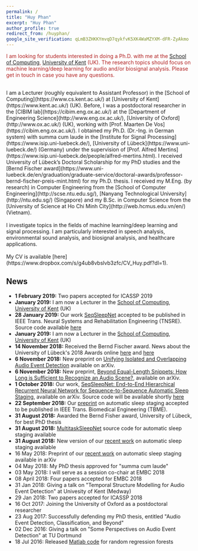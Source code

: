 ```yaml
---
permalink: /
title: "Huy Phan"
excerpt: "Huy Phan"
author_profile: true
redirect_from: /huyphan/
google_site_verification: qLmB3ZHKKYmvqD7qykfvK5XK4WaMZYXM-dFR-ZyAkmo
---
```

<span style="color:#B22222">I am looking for students interested in doing a Ph.D. with me at the [School of Computing](https://www.cs.kent.ac.uk/), [University of Kent](https://www.kent.ac.uk/) (UK). The research topics should focus on machine learning/deep learning for audio and/or biosignal analysis. Please get in touch in case you have any questions.</span>

<br/>
I am a Lecturer (roughly equivalent to Assistant Professor) in the [School of Computing](https://www.cs.kent.ac.uk/) at [University of Kent](https://www.kent.ac.uk/) (UK). Before, I was 
a postdoctoral researcher in the [CIBIM lab](https://cibim.eng.ox.ac.uk/) at the [Department of Engineering Science](http://www.eng.ox.ac.uk/), [University of Oxford](http://www.ox.ac.uk/) (UK), working with [Prof. Maarten De Vos](https://cibim.eng.ox.ac.uk/). I obtained my Ph.D. (Dr.-Ing. in German system) with summa cum laude in the [Institute for Signal Processing](https://www.isip.uni-luebeck.de/), [University of Lübeck](https://www.uni-luebeck.de/) (Germany) under the supervision of [Prof. Alfred Mertins](https://www.isip.uni-luebeck.de/people/alfred-mertins.html). I received University of Lübeck’s Doctoral Scholarship for my PhD studies and the [Bernd Fischer award](https://www.uni-luebeck.de/en/graduation/graduate-service/doctoral-awards/professor-bernd-fischer-preis-mint.html) for my Ph.D. thesis. I received my M.Eng. (by research) in Computer Engineering from the [School of Computer Engineering](http://scse.ntu.edu.sg/), [Nanyang Technological University](http://ntu.edu.sg/) (Singapore) and my B.Sc. in Computer Science from the [University of Science at Ho Chi Minh City](http://web.hcmus.edu.vn/en/) (Vietnam).
<!---I defended my Ph.D. (Dr.-Ing. in German system) thesis at the [Institute for Signal Processing](https://www.isip.uni-luebeck.de/), [University of Lübeck](https://www.uni-luebeck.de/) (Germany), working with [Prof. Alfred Mertins](https://www.isip.uni-luebeck.de/people/alfred-mertins.html). The thesis was awarded the grade "summa cum laude" and the [Bernd Fischer award](https://www.uni-luebeck.de/en/graduation/graduate-service/doctoral-awards/professor-bernd-fischer-preis-mint.html) for the best PhD thesis. I received my M.Eng. (by research) in Computer Engineering from the [School of Computer Engineering](http://scse.ntu.edu.sg/), [Nanyang Technological University](http://ntu.edu.sg/) (Singapore) and my B.Sc. in Computer Science from the [University of Science at Ho Chi Minh City](http://web.hcmus.edu.vn/en/) (Vietnam).
-->
<br/>
<br/>
I investigate topics in the fields of machine learning/deep learning and signal processing. I am particularly interested in speech analysis, environmental sound analysis, and biosignal analysis, and healthcare applications.
<!---
My research interests include machine learning and signal processing with applications in environmental sound analysis and healthcare.
-->
<br/>
<br/>
My CV is available [here](https://www.dropbox.com/s/g4ub8vbslvb3zfc/CV_Huy.pdf?dl=1).

News
---
* **1 February 2019:** Two papers accepted for ICASSP 2019
* **January 2019:** I am now a Lecturer in the [School of Computing](https://www.cs.kent.ac.uk/), [University of Kent](https://www.kent.ac.uk/) (UK)
* **28 January 2019:** Our work [SeqSleepNet](https://arxiv.org/abs/1809.10932) accepted to be published in IEEE Trans. Neural Systems and Rehabilitation Engineering (TNSRE). Source code available [here](https://github.com/pquochuy/SeqSleepNet)
* **January 2019:** I am now a Lecturer in the [School of Computing](https://www.cs.kent.ac.uk/), [University of Kent](https://www.kent.ac.uk/) (UK)
* **14 November 2018:** Received the Bernd Fischer award. News about the University of Lübeck's 2018 Awards online [here](https://www.uni-luebeck.de/aktuelles/nachricht/artikel/die-preise-der-universitaet-2018.html) and [here](http://www.ln-online.de/Lokales/Luebeck/Luebecker-Universitaet-vergibt-Wissenschaftspreis-an-Nachwuchsforscher)
* **6 November 2018:** New preprint on [Unifying Isolated and Overlapping Audio Event Detection](https://arxiv.org/pdf/1811.01092) available on arXiv.
* **6 November 2018:** New preprint, [Beyond Equal-Length Snippets: How Long is Sufficient to Recognize an Audio Scene?](https://arxiv.org/pdf/1811.01095), available on arXiv.
* **1 October 2018:** Our work, [SeqSleepNet: End-to-End Hierarchical Recurrent Neural Network for
  Sequence-to-Sequence Automatic Sleep Staging](https://arxiv.org/abs/1809.10932), available on arXiv. Source code will be available shortly [here](https://github.com/pquochuy/SeqSleepNet)
* **22 September 2018:** Our [preprint](http://arxiv.org/abs/1805.06546) on automatic sleep staging accepted to be published in IEEE Trans. Biomedical Engineering (TBME).
* **31 August 2018:** Awarded the Bernd Fisher award, University of Lübeck, for best PhD thesis
* **31 August 2018:** [MultitaskSleepNet](https://github.com/pquochuy/MultitaskSleepNet) source code for automatic sleep staging available
* **31 August 2018:** New version of our [recent work](http://arxiv.org/abs/1805.06546) on automatic sleep staging available
* 16 May 2018: Preprint of our [recent work](http://arxiv.org/abs/1805.06546) on automatic sleep staging available in arXiv
* 04 May 2018: My PhD thesis approved for "summa cum laude"
* 03 May 2018: I will serve as a session co-chair at EMBC 2018
* 08 April 2018: Four papers accepted for EMBC 2018
* 31 Jan 2018: Giving a talk on "Temporal Structure Modelling for Audio Event Detection" at Univesity of Kent (Medway)
* 29 Jan 2018: Two papers accepted for ICASSP 2018
* 16 Oct 2017: Joining the University of Oxford as a postdoctoral researcher
* 23 Aug 2017: Successfully defending my PhD thesis, entitled "Audio Event Detection, Classification, and Beyond"
* 02 Dec 2016: Giving a talk on "Some Perspectives on Audio Event Detection" at TU Dortmund
* 18 Jul 2016: Released [Matlab code](https://github.com/pquochuy/regression_forest) for random regression forests

